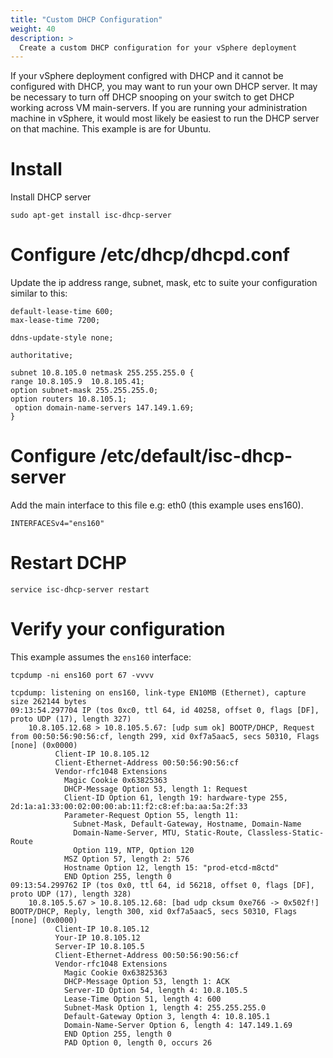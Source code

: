 ```yaml
---
title: "Custom DHCP Configuration"
weight: 40
description: >
  Create a custom DHCP configuration for your vSphere deployment
---
```


If your vSphere deployment configred with DHCP and it cannot be configured with DHCP, you may want to run your own DHCP server.
It may be necessary to turn off DHCP snooping on your switch to get DHCP working across VM main-servers.
If you are running your administration machine in vSphere, it would most likely be easiest to run the DHCP server on that machine.
This example is are for Ubuntu.
 
# Install
Install DHCP server
```
sudo apt-get install isc-dhcp-server
```
 
# Configure /etc/dhcp/dhcpd.conf

Update the ip address range, subnet, mask, etc to suite your configuration similar to this:

```
default-lease-time 600;
max-lease-time 7200;
 
ddns-update-style none;
 
authoritative;
 
subnet 10.8.105.0 netmask 255.255.255.0 {
range 10.8.105.9  10.8.105.41;
option subnet-mask 255.255.255.0;
option routers 10.8.105.1;
 option domain-name-servers 147.149.1.69;
}
```
 
# Configure /etc/default/isc-dhcp-server

Add the main interface to this file e.g: eth0 (this example uses ens160).
 
```
INTERFACESv4="ens160"
```
 
# Restart DCHP

```
service isc-dhcp-server restart
```
 
# Verify your configuration

This example assumes the `ens160` interface:
```
tcpdump -ni ens160 port 67 -vvvv
 
tcpdump: listening on ens160, link-type EN10MB (Ethernet), capture size 262144 bytes
09:13:54.297704 IP (tos 0xc0, ttl 64, id 40258, offset 0, flags [DF], proto UDP (17), length 327)
    10.8.105.12.68 > 10.8.105.5.67: [udp sum ok] BOOTP/DHCP, Request from 00:50:56:90:56:cf, length 299, xid 0xf7a5aac5, secs 50310, Flags [none] (0x0000)
          Client-IP 10.8.105.12
          Client-Ethernet-Address 00:50:56:90:56:cf
          Vendor-rfc1048 Extensions
            Magic Cookie 0x63825363
            DHCP-Message Option 53, length 1: Request
            Client-ID Option 61, length 19: hardware-type 255, 2d:1a:a1:33:00:02:00:00:ab:11:f2:c8:ef:ba:aa:5a:2f:33
            Parameter-Request Option 55, length 11:
              Subnet-Mask, Default-Gateway, Hostname, Domain-Name
              Domain-Name-Server, MTU, Static-Route, Classless-Static-Route
              Option 119, NTP, Option 120
            MSZ Option 57, length 2: 576
            Hostname Option 12, length 15: "prod-etcd-m8ctd"
            END Option 255, length 0
09:13:54.299762 IP (tos 0x0, ttl 64, id 56218, offset 0, flags [DF], proto UDP (17), length 328)
    10.8.105.5.67 > 10.8.105.12.68: [bad udp cksum 0xe766 -> 0x502f!] BOOTP/DHCP, Reply, length 300, xid 0xf7a5aac5, secs 50310, Flags [none] (0x0000)
          Client-IP 10.8.105.12
          Your-IP 10.8.105.12
          Server-IP 10.8.105.5
          Client-Ethernet-Address 00:50:56:90:56:cf
          Vendor-rfc1048 Extensions
            Magic Cookie 0x63825363
            DHCP-Message Option 53, length 1: ACK
            Server-ID Option 54, length 4: 10.8.105.5
            Lease-Time Option 51, length 4: 600
            Subnet-Mask Option 1, length 4: 255.255.255.0
            Default-Gateway Option 3, length 4: 10.8.105.1
            Domain-Name-Server Option 6, length 4: 147.149.1.69
            END Option 255, length 0
            PAD Option 0, length 0, occurs 26
```
 
